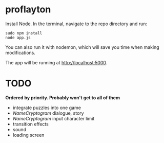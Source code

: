 # proflayton

Install Node. In the terminal, navigate to the repo directory and run:

    sudo npm install
    node app.js

You can also run it with nodemon, which will save you time when making modifications.

The app will be running at [http://localhost:5000](http://localhost:5000).

# TODO
**Ordered by priority. Probably won't get to all of them**
- integrate puzzles into one game
- *NameCryptogram* dialogue, story
- *NameCryptogram* input character limit
- transition effects
- sound
- loading screen

